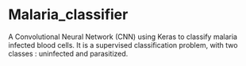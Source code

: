 # Malaria_classifier
A Convolutional Neural Network (CNN) using Keras to classify malaria infected blood cells. It is a supervised classification problem, with two classes : uninfected and parasitized. 
